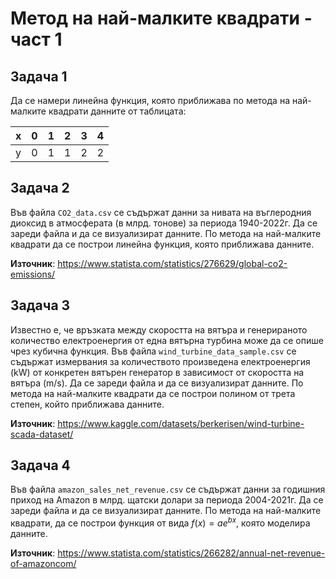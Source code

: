# Метод на най-малките квадрати - част 1

## Задача 1

Да се намери линейна функция, която приближава по метода на най-малките квадрати данните от таблицата:

| x | 0 | 1 | 2 | 3 | 4 |
|---|---|---|---|---|---|
| y | 0 | 1 | 1 | 2 | 2 |

## Задача 2

Във файла `CO2_data.csv` се съдържат данни за нивата на въглеродния диоксид в атмосферата (в млрд. тонове) за периода 1940-2022г. Да се зареди файла и да се визуализират данните. По метода на най-малките квадрати да се построи линейна функция, която приближава данните.

**Източник**: https://www.statista.com/statistics/276629/global-co2-emissions/

## Задача 3

Известно е, че връзката между скоростта на вятъра и генерираното количество електроенергия от една вятърна турбина може да се опише чрез кубична функция. Във файла `wind_turbine_data_sample.csv` се съдържат измервания за количеството произведена електроенергия (kW) от конкретен вятърен генератор в зависимост от скоростта на вятъра (m/s). Да се зареди файла и да се визуализират данните. По метода на най-малките квадрати да се построи полином от трета степен, който приближава данните.

**Източник**: https://www.kaggle.com/datasets/berkerisen/wind-turbine-scada-dataset/

## Задача 4

Във файла `amazon_sales_net_revenue.csv` се съдържат данни за годишния приход на Amazon в млрд. щатски долари за периода 2004-2021г. Да се зареди файла и да се визуализират данните. По метода на най-малките квадрати, да се построи функция от вида $f(x) = a e^{bx}$, която моделира данните.

**Източник**: https://www.statista.com/statistics/266282/annual-net-revenue-of-amazoncom/
